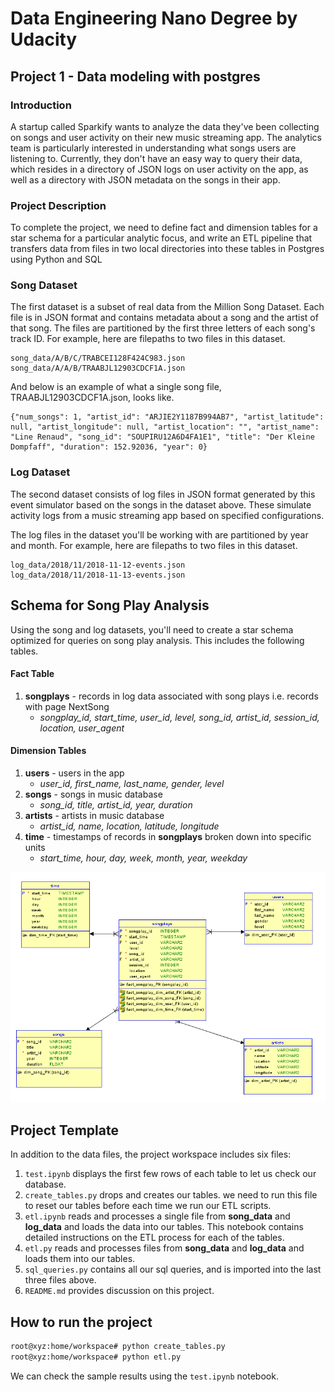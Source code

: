 # Data Engineering Nano Degree by Udacity
## Project 1 - Data modeling with postgres
### Introduction
A startup called Sparkify wants to analyze the data they've been collecting on songs and user activity on their new music streaming app. The analytics team is particularly interested in understanding what songs users are listening to. Currently, they don't have an easy way to query their data, which resides in a directory of JSON logs on user activity on the app, as well as a directory with JSON metadata on the songs in their app.
### Project Description
To complete the project, we need to define fact and dimension tables for a star schema for a particular analytic focus, and write an ETL pipeline that transfers data from files in two local directories into these tables in Postgres using Python and SQL
### Song Dataset
The first dataset is a subset of real data from the Million Song Dataset. Each file is in JSON format and contains metadata about a song and the artist of that song. The files are partitioned by the first three letters of each song's track ID. For example, here are filepaths to two files in this dataset.

```
song_data/A/B/C/TRABCEI128F424C983.json
song_data/A/A/B/TRAABJL12903CDCF1A.json
```
And below is an example of what a single song file, TRAABJL12903CDCF1A.json, looks like.

```
{"num_songs": 1, "artist_id": "ARJIE2Y1187B994AB7", "artist_latitude": null, "artist_longitude": null, "artist_location": "", "artist_name": "Line Renaud", "song_id": "SOUPIRU12A6D4FA1E1", "title": "Der Kleine Dompfaff", "duration": 152.92036, "year": 0}
```
### Log Dataset
The second dataset consists of log files in JSON format generated by this event simulator based on the songs in the dataset above. These simulate activity logs from a music streaming app based on specified configurations.

The log files in the dataset you'll be working with are partitioned by year and month. For example, here are filepaths to two files in this dataset.

```
log_data/2018/11/2018-11-12-events.json
log_data/2018/11/2018-11-13-events.json
```

## Schema for Song Play Analysis
Using the song and log datasets, you'll need to create a star schema optimized for queries on song play analysis. This includes the following tables.

#### Fact Table
1. **songplays** - records in log data associated with song plays i.e. records with page NextSong
   * _songplay_id, start_time, user_id, level, song_id, artist_id, session_id, location, user_agent_

#### Dimension Tables
1. **users** - users in the app
   * _user_id, first_name, last_name, gender, level_
2. **songs** - songs in music database
   * _song_id, title, artist_id, year, duration_
3. **artists** - artists in music database
   * _artist_id, name, location, latitude, longitude_
4. **time** - timestamps of records in **songplays** broken down into specific units
   * _start_time, hour, day, week, month, year, weekday_

![schema](https://github.com/rfks/DEND/blob/master/1_postgres/sparkify_schema2.png)

## Project Template
In addition to the data files, the project workspace includes six files:

1. `test.ipynb` displays the first few rows of each table to let us check our database.
2. `create_tables.py` drops and creates our tables. we need to run this file to reset our tables before each time we run our ETL scripts.
3. `etl.ipynb` reads and processes a single file from **song_data** and **log_data** and loads the data into our tables. This notebook contains detailed instructions on the ETL process for each of the tables.
4. `etl.py` reads and processes files from **song_data** and **log_data** and loads them into our tables.
5. `sql_queries.py` contains all our sql queries, and is imported into the last three files above.
6. `README.md` provides discussion on this project.

## How to run the project

```sh
root@xyz:home/workspace# python create_tables.py
root@xyz:home/workspace# python etl.py
```

We can check the sample results using the `test.ipynb` notebook.
